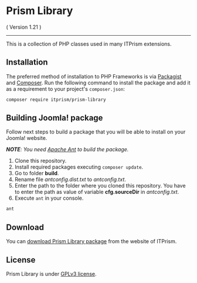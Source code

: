 Prism Library 
=================
( Version 1.21 )
- - -

This is a collection of PHP classes used in many ITPrism extensions. 

## Installation

The preferred method of installation to PHP Frameworks is via [Packagist](https://packagist.org/packages/itprism/prism-library) and [Composer](https://getcomposer.org/). Run the following command to install the package and add it as a requirement to your project's `composer.json`:

```bash
composer require itprism/prism-library
```

## Building Joomla! package

Follow next steps to build a package that you will be able to install on your Joomla! website.

_**NOTE**: You need [Apache Ant](http://ant.apache.org/manual/install.html) to build the package._

1. Clone this repository.
2. Install required packages executing `composer update`.
3. Go to folder __build__.
4. Rename file _antconfig.dist.txt_ to _antconfig.txt_.
5. Enter the path to the folder where you cloned this repository. You have to enter the path as value of variable __cfg.sourceDir__ in _antconfig.txt_.
6. Execute `ant` in your console.

```bash
ant
```

## Download
You can [download Prism Library package](http://itprism.com/free-joomla-extensions/others/software-development-kit) from the website of ITPrism.

## License
Prism Library is under [GPLv3 license](http://www.gnu.org/licenses/gpl-3.0.en.html).